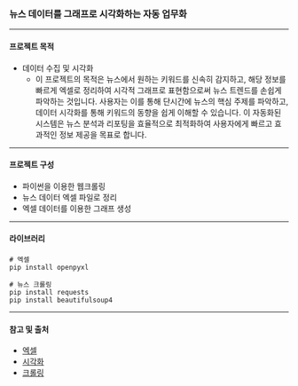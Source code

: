### 뉴스 데이터를 그래프로 시각화하는 자동 업무화
----
#### 프로젝트 목적
- 데이터 수집 및 시각화
  - 이 프로젝트의 목적은 뉴스에서 원하는 키워드를 신속히 감지하고, 해당 정보를 빠르게 엑셀로 정리하여 시각적 그래프로 표현함으로써 뉴스 트렌드를 손쉽게 파악하는 것입니다. 사용자는 이를 통해 단시간에 뉴스의 핵심 주제를 파악하고, 데이터 시각화를 통해 키워드의 동향을 쉽게 이해할 수 있습니다. 이 자동화된 시스템은 뉴스 분석과 리포팅을 효율적으로 최적화하여 사용자에게 빠르고 효과적인 정보 제공을 목표로 합니다.
----
#### 프로젝트 구성
- 파이썬을 이용한 웹크롤링
- 뉴스 데이터 엑셀 파일로 정리
- 엑셀 데이터를 이용한 그래프 생성
----
#### 라이브러리
```
# 엑셀
pip install openpyxl

# 뉴스 크롤링
pip install requests
pip install beautifulsoup4
```
----
#### 참고 및 출처
- [엑셀](https://github.com/ndb796/Python-Robotic-Process-Automation/tree/main/6)
- [시각화](https://github.com/ndb796/Python-Robotic-Process-Automation/tree/main/8)
- [크롤링](https://github.com/ndb796/Python-Robotic-Process-Automation/tree/main/12)




